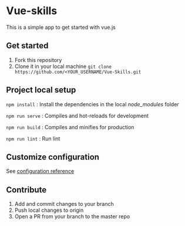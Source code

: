 # Vue-skills
This is a simple app to get started with vue.js

## Get started

1. Fork this repository
2. Clone it in your local machine `git clone https://github.com/<YOUR_USERNAME/Vue-Skills.git`

## Project local setup

`npm install`   : Install the dependencies in the local _node_modules_ folder

`npm run serve` : Compiles and hot-reloads for development

`npm run build` :  Compiles and minifies for production

`npm run lint`  : Run lint

## Customize configuration
See [configuration reference](https://cli.vuejs.org/config/)

## Contribute
1. Add and commit changes to your branch
2. Push local changes to origin
3. Open a PR from your branch to the master repo
